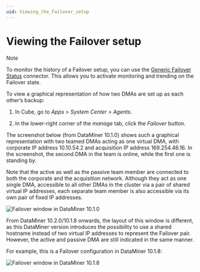 ```yaml
---
uid: Viewing_the_Failover_setup
---
```


# Viewing the Failover setup

> [!NOTE]
> To monitor the history of a Failover setup, you can use the [Generic Failover Status](https://catalog.dataminer.services/details/bef0ba8b-3145-48b7-a83e-cd1ee784024e) connector. This allows you to activate monitoring and trending on the Failover state.

To view a graphical representation of how two DMAs are set up as each other’s backup:

1. In Cube, go to *Apps* > *System Center \> Agents*.

1. In the lower-right corner of the *manage* tab, click the *Failover* button.

The screenshot below (from DataMiner 10.1.0) shows such a graphical representation with two teamed DMAs acting as one virtual DMA, with corporate IP address 10.10.54.2 and acquisition IP address 169.254.46.16. In the screenshot, the second DMA in the team is online, while the first one is standing by.

Note that the active as well as the passive team member are connected to both the corporate and the acquisition network. Although they act as one single DMA, accessible to all other DMAs in the cluster via a pair of shared virtual IP addresses, each separate team member is also accessible via its own pair of fixed IP addresses.

![Failover window in DataMiner 10.1.0](~/dataminer/images/dma_failover.png)

From DataMiner 10.2.0/10.1.8 onwards, the layout of this window is different, as this DataMiner version introduces the possibility to use a shared hostname instead of two virtual IP addresses to represent the Failover pair. However, the active and passive DMA are still indicated in the same manner.

For example, this is a Failover configuration in DataMiner 10.1.8:

![Failover window in DataMiner 10.1.8](~/dataminer/images/FailoverConfig1018.png)

